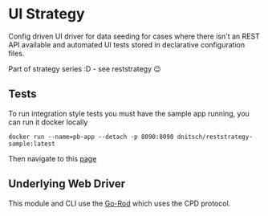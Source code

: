 # UI Strategy

Config driven UI driver for data seeding for cases where there isn't an REST API available and automated UI tests stored in declarative configuration files.

Part of strategy series :D - see reststrategy :wink:

## Tests

To run integration style tests you must have the sample app running, you can run it docker locally 

`docker run --name=pb-app --detach -p 8090:8090 dnitsch/reststrategy-sample:latest`

Then navigate to this [page](http://127.0.0.1:8090/_/?installer#)

## Underlying Web Driver

This module and CLI use the [Go-Rod](https://github.com/go-rod/rod) which uses the CPD protocol.

